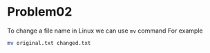 # Problem02

To change a file name in Linux we can use `mv` command For example
```bash
mv original.txt changed.txt
```
